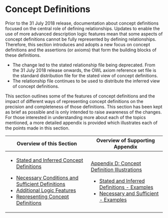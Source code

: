 # Concept Definitions

Prior to the 31 July 2018 release, documentation about concept definitions focused on the central role of defining relationships. Updates to enable the use of more advanced description logic features mean that some aspects of concept definitions cannot be fully represented by defining relationships. Therefore, this section introduces and adopts a new focus on concept definitions and the assertions (or axioms) that form the building blocks of these definitions.

* The change led to the stated relationship file being deprecated. From the 31 July 2018 release onwards, the OWL axiom reference set file is the standard distribution file for the stated view of concept definitions.
* The relationship file continues to be used to distribute the inferred view of concept definitions.

This section outlines some of the features of concept definitions and the impact of different ways of representing concept definitions on the precision and completeness of those definitions. This section has been kept as brief as possible and is only intended to raise awareness of the changes. For those interested in understanding more about each of the topics mentioned, a more detailed appendix is provided which illustrates each of the points made in this section.

| **Overview of this Section**                                                                                                                                                                                                                                                                                                                                                                                                                       | **Overview of Supporting Appendix**                                                                                                                                                                                                                                                                                                                                                                                                                                                                 |
| -------------------------------------------------------------------------------------------------------------------------------------------------------------------------------------------------------------------------------------------------------------------------------------------------------------------------------------------------------------------------------------------------------------------------------------------------- | --------------------------------------------------------------------------------------------------------------------------------------------------------------------------------------------------------------------------------------------------------------------------------------------------------------------------------------------------------------------------------------------------------------------------------------------------------------------------------------------------- |
| <ul><li><a href="2.3.1-stated-and-inferred-concept-definitions.md">Stated and Inferred Concept Definitions</a></li></ul><ul><li><a href="2.3.2-necessary-conditions-and-sufficient-definitions.md">Necessary Conditions and Sufficient Definitions</a></li><li><a href="2.3.3-additional-logic-features.md">Additional Logic Features</a></li><li><a href="2.3.4 representing-concept-definitions/">Representing Concept Definitions</a></li></ul> | <p></p><p><a href="../../appendixes/appendix-d-concept-definition-illustrations/"> Appendix D: Concept Definition Illustrations</a></p><p></p><ul><li><a href="../../appendixes/appendix-d-concept-definition-illustrations/d1-stated-and-inferred-definitions-examples.md">Stated and Inferred Definitions - Examples</a></li><li><a href="../../appendixes/appendix-d-concept-definition-illustrations/d2-necessary-and-sufficient-examples.md">Necessary and Sufficient - Examples</a></li></ul> |
